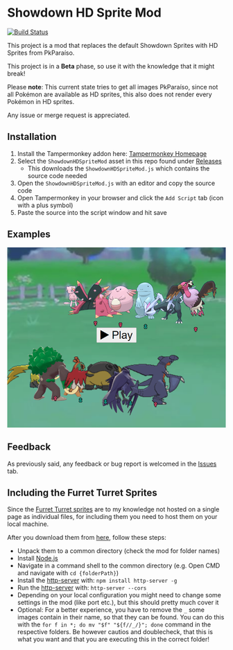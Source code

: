 # Showdown HD Sprite Mod
[![Build Status](https://travis-ci.org/FullLifeGames/ShowdownHDSpriteMod.svg?branch=master)](https://travis-ci.org/FullLifeGames/ShowdownHDSpriteMod)

This project is a mod that replaces the default Showdown Sprites with HD Sprites from PkParaíso.

This project is in a **Beta** phase, so use it with the knowledge that it might break!

Please **note**: This current state tries to get all images PkParaíso, since not all Pokémon are available as HD sprites, this also does not render every Pokémon in HD sprites.

Any issue or merge request is appreciated.

## Installation

1) Install the Tampermonkey addon here: [Tampermonkey Homepage](https://www.tampermonkey.net/index.php?ext=dhdg)
2) Select the `ShowdownHDSpriteMod` asset in this repo found under [Releases](https://github.com/FullLifeGames/ShowdownHDSpriteMod/releases)
   * This downloads the `ShowdownHDSpriteMod.js` which contains the source code needed
3) Open the `ShowdownHDSpriteMod.js` with an editor and copy the source code
4) Open Tampermonkey in your browser and click the `Add Script` tab (icon with a plus symbol)
5) Paste the source into the script window and hit save

## Examples

![Example](images/UnfinishedExample.png)

## Feedback

As previously said, any feedback or bug report is welcomed in the [Issues](https://github.com/FullLifeGames/ShowdownHDSpriteMod/issues) tab.   

## Including the Furret Turret Sprites

Since the [Furret Turret sprites](https://www.mediafire.com/folder/9t19091d3l857/Pok%C3%A9mon_Sprites) are to my knowledge not hosted on a single page as individual files, for including them you need to host them on your local machine.

After you download them from [here](https://www.mediafire.com/folder/9t19091d3l857/Pok%C3%A9mon_Sprites), follow these steps:

* Unpack them to a common directory (check the mod for folder names)
* Install [Node.js](https://nodejs.org/en/)
* Navigate in a command shell to the common directory (e.g. Open CMD and navigate with `cd {folderPath}`)
* Install the [http-server](https://www.npmjs.com/package/http-server) with: `npm install http-server -g`
* Run the [http-server](https://www.npmjs.com/package/http-server) with: `http-server --cors`
* Depending on your local configuration you might need to change some settings in the mod (like port etc.), but this should pretty much cover it
* Optional: For a better experience, you have to remove the `_` some images contain in their name, so that they can be found. You can do this with the `for f in *; do mv "$f" "${f//_/}"; done` command in the respective folders. Be however cautios and doublecheck, that this is what you want and that you are executing this in the correct folder!
